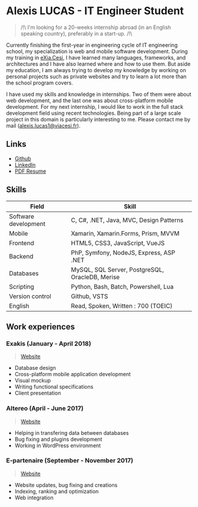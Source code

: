# Alexis LUCAS - IT Engineer Student

> /!\ I'm looking for a 20-weeks internship abroad (in an English speaking country), preferably in a start-up. /!\

Currently finishing the first-year in engineering cycle of IT engineering school, my specialization is web and mobile software development. During my training in [eXia.Cesi](https://exia.cesi.fr/), I have learned many languages, frameworks, and architectures and I have also learned where and how to use them. But aside my education, I am always trying to develop my knowledge by working on personal projects such as private websites and try to learn a lot more than the school program covers.

I have used my skills and knowledge in internships. Two of them were about web development, and the last one was about cross-platform mobile development. For my next internship, I would like to work in the full stack development field using recent technologies. Being part of a large scale project in this domain is particularly interesting to me.
Please contact me by mail (alexis.lucas1@viacesi.fr).

## Links

* [Github](https://github.com/sixelasacul)
* [LinkedIn](https://www.linkedin.com/in/alexislucasurl/)
* [PDF Resume](CV-Alexis_Lucas_sw.pdf)

## Skills

| Field                | Skill                                           |
| -------------------- | ----------------------------------------------- |
| Software development | C, C#, .NET, Java, MVC, Design Patterns         |
| Mobile               | Xamarin, Xamarin.Forms, Prism, MVVM             |
| Frontend             | HTML5, CSS3, JavaScript, VueJS                  |
| Backend              | PhP, Symfony, NodeJS, Express, ASP .NET         |
| Databases            | MySQL, SQL Server, PostgreSQL, OracleDB, Merise |
| Scripting            | Python, Bash, Batch, Powershell, Lua            |
| Version control      | Github, VSTS                                    |
| English              | Read, Spoken, Written : 700 (TOEIC)             |

## Work experiences

### Exakis (January - April 2018)

> [Website](https://www.exakis.com/)

* Database design
* Cross-platform mobile application development
* Visual mockup
* Writing functional specifications
* Client presentation

### Altereo (April - June 2017)

> [Website](http://altereo.fr/)

* Helping in transfering data between databases
* Bug fixing and plugins development
* Working in WordPress environment

### E-partenaire (September - November 2017)

> [Website](https://agence-web-aix-en-provence.fr/)

* Website updates, bug fixing and creations
* Indexing, ranking and optimization
* Web integration
